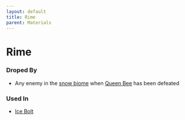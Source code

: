 ```yaml
---
layout: default
title: Rime
parent: Materials
---
```


# Rime

### Droped By
- Any enemy in the [snow biome](https://terraria-archive.fandom.com/wiki/Snow_Biome) when [Queen Bee](https://terraria-archive.fandom.com/wiki/Queen_Bee) has been defeated

### Used In
- [Ice Bolt](https://ricklugtigheid.github.io/SupernovaMod/docs/items/weapons/ice_bolt)